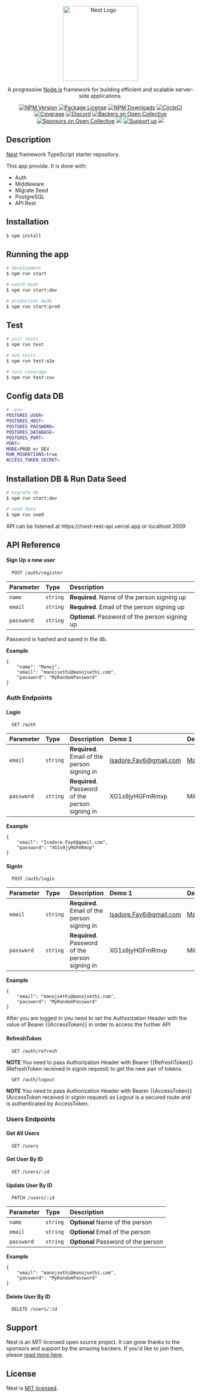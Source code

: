 <p align="center">
  <a href="http://nestjs.com/" target="blank"><img src="https://nestjs.com/img/logo-small.svg" width="200" alt="Nest Logo" /></a>
</p>

[circleci-image]: https://img.shields.io/circleci/build/github/nestjs/nest/master?token=abc123def456
[circleci-url]: https://circleci.com/gh/nestjs/nest

  <p align="center">A progressive <a href="http://nodejs.org" target="_blank">Node.js</a> framework for building efficient and scalable server-side applications.</p>
    <p align="center">
<a href="https://www.npmjs.com/~nestjscore" target="_blank"><img src="https://img.shields.io/npm/v/@nestjs/core.svg" alt="NPM Version" /></a>
<a href="https://www.npmjs.com/~nestjscore" target="_blank"><img src="https://img.shields.io/npm/l/@nestjs/core.svg" alt="Package License" /></a>
<a href="https://www.npmjs.com/~nestjscore" target="_blank"><img src="https://img.shields.io/npm/dm/@nestjs/common.svg" alt="NPM Downloads" /></a>
<a href="https://circleci.com/gh/nestjs/nest" target="_blank"><img src="https://img.shields.io/circleci/build/github/nestjs/nest/master" alt="CircleCI" /></a>
<a href="https://coveralls.io/github/nestjs/nest?branch=master" target="_blank"><img src="https://coveralls.io/repos/github/nestjs/nest/badge.svg?branch=master#9" alt="Coverage" /></a>
<a href="https://discord.gg/G7Qnnhy" target="_blank"><img src="https://img.shields.io/badge/discord-online-brightgreen.svg" alt="Discord"/></a>
<a href="https://opencollective.com/nest#backer" target="_blank"><img src="https://opencollective.com/nest/backers/badge.svg" alt="Backers on Open Collective" /></a>
<a href="https://opencollective.com/nest#sponsor" target="_blank"><img src="https://opencollective.com/nest/sponsors/badge.svg" alt="Sponsors on Open Collective" /></a>
  <a href="https://paypal.me/kamilmysliwiec" target="_blank"><img src="https://img.shields.io/badge/Donate-PayPal-ff3f59.svg"/></a>
    <a href="https://opencollective.com/nest#sponsor"  target="_blank"><img src="https://img.shields.io/badge/Support%20us-Open%20Collective-41B883.svg" alt="Support us"></a>
  <a href="https://twitter.com/nestframework" target="_blank"><img src="https://img.shields.io/twitter/follow/nestframework.svg?style=social&label=Follow"></a>
</p>
  <!--[![Backers on Open Collective](https://opencollective.com/nest/backers/badge.svg)](https://opencollective.com/nest#backer)
  [![Sponsors on Open Collective](https://opencollective.com/nest/sponsors/badge.svg)](https://opencollective.com/nest#sponsor)-->

## Description

[Nest](https://github.com/nestjs/nest) framework TypeScript starter repository.

This app provide. It is done with:

  - Auth
  - Middleware
  - Migrate Seed
  - PostgreSQL
  - API Rest

## Installation

```bash
$ npm install
```

## Running the app

```bash
# development
$ npm run start

# watch mode
$ npm run start:dev

# production mode
$ npm run start:prod
```

## Test

```bash
# unit tests
$ npm run test

# e2e tests
$ npm run test:e2e

# test coverage
$ npm run test:cov
```

## Config data DB

```bash
# .env
POSTGRES_USER=
POSTGRES_HOST=
POSTGRES_PASSWORD=
POSTGRES_DATABASE=
POSTGRES_PORT=
PORT=
MODE=PROD or DEV
RUN_MIGRATIONS=true
ACCESS_TOKEN_SECRET=
```

## Installation DB & Run Data Seed

```bash
# migrate db
$ npm run start:dev

# seed data
$ npm run seed
```

API can be listened at https:///nest-rest-api.vercel.app or localhost 3009


## API Reference

#### Sign Up a new user

```http
  POST /auth/register
```

| Parameter | Type     | Description                |
| :-------- | :------- | :------------------------- |
| `name` | `string` | **Required**. Name of the person signing up |
| `email` | `string` | **Required**. Email of the person signing up |
| `password` | `string` | **Optional**. Password of the person signing up |

Password is hashed and saved in the db. 

**Example**
```
{
    "name": "Manoj",
    "email": "manojsethi@manojsethi.com",
    "password": "MyRandomPassword"
}
```

### Auth Endpoints
#### Login

```http
  GET /auth
```

| Parameter | Type     | Description                |        Demo 1      |       Demo 2        |       Demo 3        |
| :-------- | :------- | :------------------------- | :----------------- | :------------------ | :------------------ |
| `email` | `string` | **Required**. Email of the person signing in | Isadore.Fay6@gmail.com | Martina.Fritsch79@gmail.com | Wellington_OHara2@hotmail.com
| `password` | `string` | **Required**. Password of the person signing in | XG1s9jyHGFmRmvp | Miha43OCdip693m | QcWI4EaWOYMh8Ld

**Example**
```
{
    "email": "Isadore.Fay6@gmail.com",
    "password": "XG1s9jyHGFmRmvp"
}
```

#### SignIn

```http
  POST /auth/login
```

| Parameter | Type     | Description                |        Demo 1      |       Demo 2        |       Demo 3        |
| :-------- | :------- | :------------------------- | :----------------- | :------------------ | :------------------ |
| `email` | `string` | **Required**. Email of the person signing in | Isadore.Fay6@gmail.com | Martina.Fritsch79@gmail.com | Wellington_OHara2@hotmail.com
| `password` | `string` | **Required**. Password of the person signing in | XG1s9jyHGFmRmvp | Miha43OCdip693m | QcWI4EaWOYMh8Ld

**Example**
```
{
    "email": "manojsethi@manojsethi.com",
    "password": "MyRandomPassword"
}
```

After you are logged in you need to set the Authorization Header with the value of Bearer {{AccessToken}} in order to access the further API

#### RefreshToken

```http
  GET /auth/refresh
```
**NOTE** You need to pass Authorization Header with Bearer {{RefreshToken}} (RefreshToken received in signin request) to get the new pair of tokens.

```http
  GET /auth/logout
```
**NOTE** You need to pass Authorization Header with Bearer {{AccessToken}} (AccessToken received in signin request) as Logout is a secured route and is authenticated by AccessToken.

### Users Endpoints

#### Get All Users

```http
  GET /users
```

#### Get User By ID

```http
  GET /users/:id
```

#### Update User By ID

```http
  PATCH /users/:id
```

| Parameter | Type     | Description                |
| :-------- | :------- | :------------------------- |
| `name` | `string` | **Optional** Name of the person |
| `email` | `string` | **Optional** Email of the person |
| `password` | `string` | **Optional** Password of the person |

**Example**
```
{
    "email": "manojsethi@manojsethi.com",
    "password": "MyRandomPassword"
}
```

#### Delete User By ID

```http
  DELETE /users/:id
```

## Support

Nest is an MIT-licensed open source project. It can grow thanks to the sponsors and support by the amazing backers. If you'd like to join them, please [read more here](https://docs.nestjs.com/support).

## License

Nest is [MIT licensed](LICENSE).
